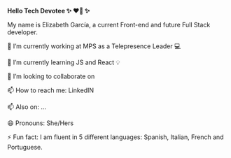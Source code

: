 
<!---
elizgarc/elizgarc is a special ✨ repository because its `README.md` (this file) appears on your GitHub profile.
You can click the Preview link to take a look at your changes.
--->

<b> Hello Tech Devotee ✨ ❤️‍🔥 ✨ </b>

My name is Elizabeth García, a current Front-end and future Full Stack developer. 

🔭 I’m currently working at MPS as a Telepresence Leader 💻 

🌱 I’m currently learning JS and React 💡

👯 I’m looking to collaborate on 

📫 How to reach me: LinkedIN

📫 Also on: ...

😄 Pronouns: She/Hers

⚡ Fun fact: I am fluent in 5 different languages: Spanish, Italian, French and Portuguese. 
            
